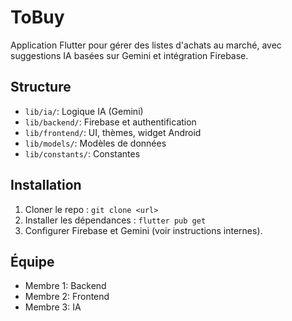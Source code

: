 # ToBuy
Application Flutter pour gérer des listes d'achats au marché, avec suggestions IA basées sur Gemini et intégration Firebase.

## Structure
- `lib/ia/`: Logique IA (Gemini)
- `lib/backend/`: Firebase et authentification
- `lib/frontend/`: UI, thèmes, widget Android
- `lib/models/`: Modèles de données
- `lib/constants/`: Constantes

## Installation
1. Cloner le repo : `git clone <url>`
2. Installer les dépendances : `flutter pub get`
3. Configurer Firebase et Gemini (voir instructions internes).

## Équipe
- Membre 1: Backend
- Membre 2: Frontend
- Membre 3: IA